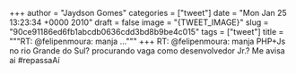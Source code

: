 
+++
author = "Jaydson Gomes"
categories = ["tweet"]
date = "Mon Jan 25 13:23:34 +0000 2010"
draft = false
image = "{TWEET_IMAGE}"
slug = "90ce91186ed6fb1abcdb0636cdd3bd8b9be4c015"
tags = ["tweet"]
title = """RT: @felipenmoura: manja ..."""
+++
RT: @felipenmoura: manja PHP+Js no rio Grande do Sul? procurando vaga como desenvolvedor Jr.? Me avisa ai #repassaAí
